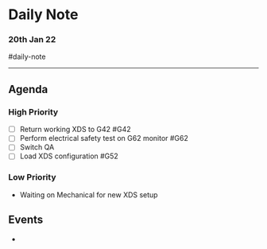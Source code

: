 # Daily Note
### 20th Jan 22

#daily-note 

---

## Agenda
### High Priority
- [ ] Return working XDS to G42 #G42  
- [ ] Perform electrical safety test on G62 monitor #G62 
- [ ] Switch QA
- [ ] Load XDS configuration #G52 

### Low Priority
- Waiting on Mechanical for new XDS setup

## Events
- 